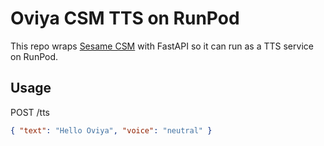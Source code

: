 # Oviya CSM TTS on RunPod

This repo wraps [Sesame CSM](https://github.com/SesameAILabs/csm) with FastAPI
so it can run as a TTS service on RunPod.

## Usage
POST /tts
```json
{ "text": "Hello Oviya", "voice": "neutral" }
